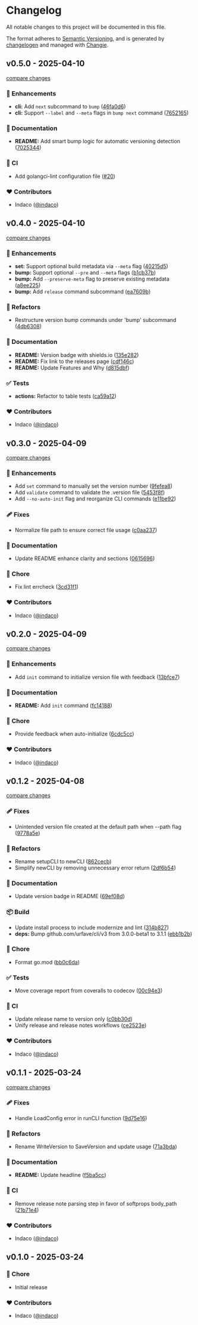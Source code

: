 # Changelog

All notable changes to this project will be documented in this file.

The format adheres to [Semantic Versioning](https://semver.org/spec/v2.0.0.html),
and is generated by [changelogen](https://github.com/unjs/changelogen) and managed with [Changie](https://github.com/miniscruff/changie).

## v0.5.0 - 2025-04-10

[compare changes](https://github.com/indaco/semver-cli/compare/v0.4.0...v0.5.0)

### 🚀 Enhancements

- **cli:** Add `next` subcommand to `bump` ([46fa0d6](https://github.com/indaco/semver-cli/commit/46fa0d6))
- **cli:** Support `--label` and `--meta` flags in `bump next` command ([7652165](https://github.com/indaco/semver-cli/commit/7652165))

### 📖 Documentation

- **README:** Add smart bump logic for automatic versioning detection ([7025344](https://github.com/indaco/semver-cli/commit/7025344))

### 🤖 CI

- Add golangci-lint configuration file ([#20](https://github.com/indaco/semver-cli/pull/20))

### ❤️ Contributors

- Indaco ([@indaco](https://github.com/indaco))

## v0.4.0 - 2025-04-10

[compare changes](https://github.com/indaco/semver-cli/compare/v0.3.0...v0.4.0)

### 🚀 Enhancements

- **set:** Support optional build metadata via `--meta` flag ([40215d5](https://github.com/indaco/semver-cli/commit/40215d5))
- **bump:** Support optional `--pre` and `--meta` flags ([b1cb37b](https://github.com/indaco/semver-cli/commit/b1cb37b))
- **bump:** Add `--preserve-meta` flag to preserve existing metadata ([a8ee225](https://github.com/indaco/semver-cli/commit/a8ee225))
- **bump:** Add `release` command subcommand ([ea7609b](https://github.com/indaco/semver-cli/commit/ea7609b))

### 💅 Refactors

- Restructure version bump commands under 'bump' subcommand ([4db6308](https://github.com/indaco/semver-cli/commit/4db6308))

### 📖 Documentation

- **README:** Version badge with shields.io ([135e282](https://github.com/indaco/semver-cli/commit/135e282))
- **README:** Fix link to the releases page ([cdf146c](https://github.com/indaco/semver-cli/commit/cdf146c))
- **README:** Update Features and Why ([d815dbf](https://github.com/indaco/semver-cli/commit/d815dbf))

### ✅ Tests

- **actions:** Refactor to table tests ([ca59a12](https://github.com/indaco/semver-cli/commit/ca59a12))

### ❤️ Contributors

- Indaco ([@indaco](https://github.com/indaco))

## v0.3.0 - 2025-04-09

[compare changes](https://github.com/indaco/semver-cli/compare/v0.2.0...v0.3.0)

### 🚀 Enhancements

- Add `set` command to manually set the version number ([9fefea8](https://github.com/indaco/semver-cli/commit/9fefea8))
- Add `validate` command to validate the .version file ([5453f8f](https://github.com/indaco/semver-cli/commit/5453f8f))
- Add `--no-auto-init` flag and reorganize CLI commands ([e11be92](https://github.com/indaco/semver-cli/commit/e11be92))

### 🩹 Fixes

- Normalize file path to ensure correct file usage ([c0aa237](https://github.com/indaco/semver-cli/commit/c0aa237))

### 📖 Documentation

- Update README enhance clarity and sections ([0615696](https://github.com/indaco/semver-cli/commit/0615696))

### 🏡 Chore

- Fix lint errcheck ([3cd31f1](https://github.com/indaco/semver-cli/commit/3cd31f1))

### ❤️ Contributors

- Indaco ([@indaco](https://github.com/indaco))

## v0.2.0 - 2025-04-09

[compare changes](https://github.com/indaco/semver-cli/compare/v0.1.2...v0.2.0)

### 🚀 Enhancements

- Add `init` command to initialize version file with feedback ([13bfce7](https://github.com/indaco/semver-cli/commit/13bfce7))

### 📖 Documentation

- **README:** Add `init` command ([fc14188](https://github.com/indaco/semver-cli/commit/fc14188))

### 🏡 Chore

- Provide feedback when auto-initialize ([6cdc5cc](https://github.com/indaco/semver-cli/commit/6cdc5cc))

### ❤️ Contributors

- Indaco ([@indaco](https://github.com/indaco))

## v0.1.2 - 2025-04-08

[compare changes](https://github.com/indaco/semver-cli/compare/v0.1.1...v0.1.2)

### 🩹 Fixes

- Unintended version file created at the default path when --path flag ([9778a5e](https://github.com/indaco/semver-cli/commit/9778a5e))

### 💅 Refactors

- Rename setupCLI to newCLI ([862cecb](https://github.com/indaco/semver-cli/commit/862cecb))
- Simplify newCLI by removing unnecessary error return ([2df6b54](https://github.com/indaco/semver-cli/commit/2df6b54))

### 📖 Documentation

- Update version badge in README ([69ef08d](https://github.com/indaco/semver-cli/commit/69ef08d))

### 📦 Build

- Update install process to include modernize and lint ([314b827](https://github.com/indaco/semver-cli/commit/314b827))
- **deps:** Bump github.com/urfave/cli/v3 from 3.0.0-beta1 to 3.1.1 ([ebb1b2b](https://github.com/indaco/semver-cli/commit/ebb1b2b))

### 🏡 Chore

- Format go.mod ([bb0c6da](https://github.com/indaco/semver-cli/commit/bb0c6da))

### ✅ Tests

- Move coverage report from coveralls to codecov ([00c94e3](https://github.com/indaco/semver-cli/commit/00c94e3))

### 🤖 CI

- Update release name to version only ([c0bb30d](https://github.com/indaco/semver-cli/commit/c0bb30d))
- Unify release and release notes workflows ([ce2523e](https://github.com/indaco/semver-cli/commit/ce2523e))

### ❤️ Contributors

- Indaco ([@indaco](https://github.com/indaco))

## v0.1.1 - 2025-03-24

[compare changes](https://github.com/indaco/semver-cli/compare/v0.1.0...v0.1.1)

### 🩹 Fixes

- Handle LoadConfig error in runCLI function ([9d75e16](https://github.com/indaco/semver-cli/commit/9d75e16))

### 💅 Refactors

- Rename WriteVersion to SaveVersion and update usage ([71a3bda](https://github.com/indaco/semver-cli/commit/71a3bda))

### 📖 Documentation

- **README:** Update headline ([f5ba5cc](https://github.com/indaco/semver-cli/commit/f5ba5cc))

### 🤖 CI

- Remove release note parsing step in favor of softprops body_path ([21b71e4](https://github.com/indaco/semver-cli/commit/21b71e4))

### ❤️ Contributors

- Indaco ([@indaco](https://github.com/indaco))

## v0.1.0 - 2025-03-24

### 🏡 Chore

- Initial release

### ❤️ Contributors

- Indaco ([@indaco](https://github.com/indaco))
